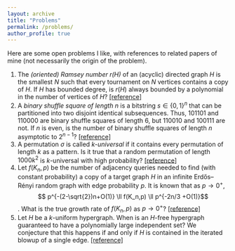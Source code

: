 ```yaml
---
layout: archive
title: "Problems"
permalink: /problems/
author_profile: true
---
```


Here are some open problems I like, with references to related papers of mine (not necessarily the origin of the problem).

1. The *(oriented) Ramsey number $r(H)$* of an (acyclic) directed graph $H$ is the smallest $N$ such that every tournament on $N$ vertices contains a copy of $H$.
If $H$ has bounded degree, is $r(H)$ always bounded by a polynomial in the number of vertices of $H$? [[reference]](https://arxiv.org/abs/2105.02383)
2. A *binary shuffle square of length $n$* is a bitstring $s\in \{0,1\}^n$ that can be partitioned into two disjoint identical subsequences. Thus, $101101$ and $110000$ are binary shuffle squares of length $6$, but $110010$ and $100111$ are not. If $n$ is even, is the number of binary shuffle squares of length $n$ asymptotic to $2^{n-1}$? [[reference]](https://arxiv.org/abs/2109.12455)
3. A permutation $\sigma$ is called *$k$-universal* if it contains every permutation of length $k$ as a pattern. Is it true that a random permutation of length $1000k^2$ is $k$-universal with high probability? [[reference]](https://arxiv.org/abs/1911.12878)
4. Let $f(K_n, p)$ be the number of adjacency queries needed to find (with constant probability) a copy of a target graph $H$ in an infinite Erdős–Rényi random graph with edge probability $p$. It is known that as $p\rightarrow 0^+$, $$ p^{-(2-\sqrt{2})n+O(1)} \ll f(K_n,p) \ll p^{-2n/3 +O(1)}$$. What is the true growth rate of $f(K_n,p)$ as $p\rightarrow 0^+$? [[reference]](https://arxiv.org/abs/1806.09726)
5. Let $H$ be a $k$-uniform hypergraph. When is an $H$-free hypergraph guaranteed to have a polynomially large independent set? We conjecture that this happens if and only if $H$ is contained in the iterated blowup of a single edge. [[reference]](https://arxiv.org/abs/2411.13812)
